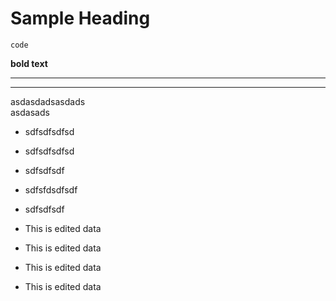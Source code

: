 # Sample Heading
`` code ``

**bold text**

-----
____
asdasdadsasdads <br>
asdasads
- sdfsdfsdfsd
- sdfsdfsdfsd
- sdfsdfsdf
- sdfsfdsdfsdf
- sdfsdfsdf

- This is edited data
- This is edited data

- This is edited data
- This is edited data